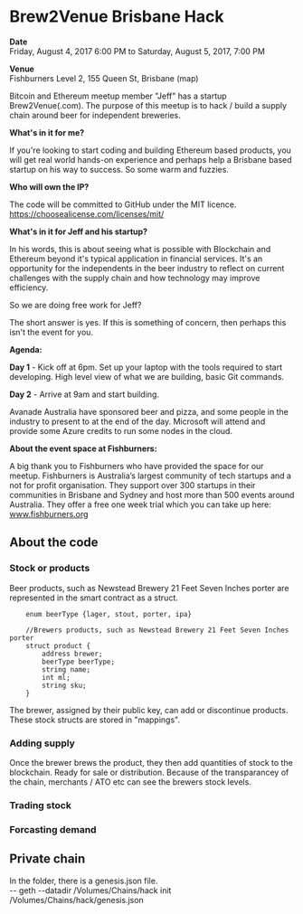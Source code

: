 # Brew2Venue Brisbane Hack

**Date**<br>
Friday, August 4, 2017 6:00 PM
to Saturday, August 5, 2017, 7:00 PM

**Venue**<br>
Fishburners
Level 2, 155 Queen St, Brisbane (map)

Bitcoin and Ethereum meetup member "Jeff" has a startup Brew2Venue(.com). The purpose of this meetup is to hack / build a supply chain around beer for independent breweries.

**What's in it for me?**

If you're looking to start coding and building Ethereum based products, you will get real world hands-on experience and perhaps help a Brisbane based startup on his way to success. So some warm and fuzzies. 

**Who will own the IP?**

The code will be committed to GitHub under the MIT licence. https://choosealicense.com/licenses/mit/

**What's in it for Jeff and his startup?**

In his words, this is about seeing what is possible with Blockchain and Ethereum beyond it's typical application in financial services. It's an opportunity for the independents in the beer industry to reflect on current challenges with the supply chain and how technology may improve efficiency.

So we are doing free work for Jeff? 

The short answer is yes. If this is something of concern, then perhaps this isn't the event for you. 

**Agenda:**

**Day 1** - Kick off at 6pm. Set up your laptop with the tools required to start developing. High level view of what we are building, basic Git commands.

**Day 2** - Arrive at 9am and start building.

Avanade Australia have sponsored beer and pizza, and some people in the industry to present to at the end of the day.  Microsoft will attend and provide some Azure credits to run some nodes in the cloud.

**About the event space at Fishburners:**

A big thank you to Fishburners who have provided the space for our meetup. Fishburners is Australia’s largest community of tech startups and a not for profit organisation. They support over 300 startups in their communities in Brisbane and Sydney and host more than 500 events around Australia. They offer a free one week trial which you can take up here: www.fishburners.org

## About the code

### Stock or products

Beer products, such as Newstead Brewery 21 Feet Seven Inches porter are represented in the smart contract as a struct.
```
    enum beerType {lager, stout, porter, ipa}
    
    //Brewers products, such as Newstead Brewery 21 Feet Seven Inches porter
    struct product {
        address brewer;
        beerType beerType;
        string name;
        int ml;
        string sku;
    }
```

The brewer, assigned by their public key, can add or discontinue products.  These stock structs are stored in "mappings".

### Adding supply

Once the brewer brews the product, they then add quantities of stock to the blockchain.  Ready for sale or distribution.  Because of the transparancey of the chain, merchants / ATO etc can see the brewers stock levels.

### Trading stock


### Forcasting demand

## Private chain
In the folder, there is a genesis.json file.  
-- geth --datadir /Volumes/Chains/hack init /Volumes/Chains/hack/genesis.json
